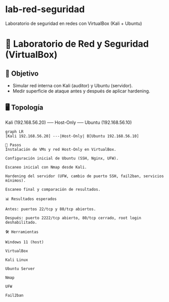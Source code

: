 # lab-red-seguridad
Laboratorio de seguridad en redes con VirtualBox (Kali + Ubuntu)
# 🔐 Laboratorio de Red y Seguridad (VirtualBox)
## 🎯 Objetivo
- Simular red interna con Kali (auditor) y Ubuntu (servidor).
- Medir superficie de ataque antes y después de aplicar hardening.

## 🖥️ Topología
Kali (192.168.56.20) ── Host-Only ── Ubuntu (192.168.56.10)

```mermaid
graph LR
[Kali 192.168.56.20] ---|Host-Only| B[Ubuntu 192.168.56.10]

📝 Pasos
Instalación de VMs y red Host-Only en VirtualBox.

Configuración inicial de Ubuntu (SSH, Nginx, UFW).

Escaneo inicial con Nmap desde Kali.

Hardening del servidor (UFW, cambio de puerto SSH, fail2ban, servicios mínimos).

Escaneo final y comparación de resultados.

📊 Resultados esperados

Antes: puertos 22/tcp y 80/tcp abiertos.

Después: puerto 2222/tcp abierto, 80/tcp cerrado, root login deshabilitado.

🛠️ Herramientas

Windows 11 (host)

VirtualBox

Kali Linux

Ubuntu Server

Nmap

UFW

Fail2ban
